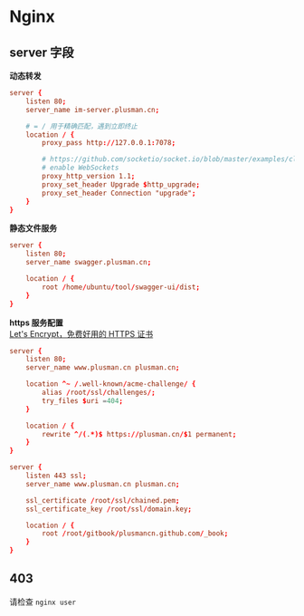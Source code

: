 # Nginx

## server 字段

**动态转发**  
```conf
server {
    listen 80;
    server_name im-server.plusman.cn;

    # = / 用于精确匹配，遇到立即终止
    location / {
        proxy_pass http://127.0.0.1:7078;

        # https://github.com/socketio/socket.io/blob/master/examples/cluster-nginx/nginx/nginx.conf
        # enable WebSockets
        proxy_http_version 1.1;
        proxy_set_header Upgrade $http_upgrade;
        proxy_set_header Connection "upgrade";
    }
}
```
**静态文件服务**  
```conf
server {
    listen 80;
    server_name swagger.plusman.cn;

    location / {
        root /home/ubuntu/tool/swagger-ui/dist;
    }
}
```

**https 服务配置**  
[Let's Encrypt，免费好用的 HTTPS 证书](https://imququ.com/post/letsencrypt-certificate.html)  
```conf
server {
    listen 80;
    server_name www.plusman.cn plusman.cn;

    location ^~ /.well-known/acme-challenge/ {
        alias /root/ssl/challenges/;
        try_files $uri =404;
    }

    location / {
        rewrite ^/(.*)$ https://plusman.cn/$1 permanent;
    }
}

server {
    listen 443 ssl;
    server_name www.plusman.cn plusman.cn;

    ssl_certificate /root/ssl/chained.pem;
    ssl_certificate_key /root/ssl/domain.key;

    location / {
        root /root/gitbook/plusmancn.github.com/_book;
    }
}
```

## 403 
请检查 `nginx user`
